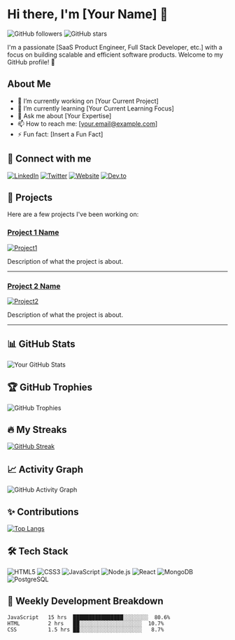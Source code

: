 # Hi there, I'm [Your Name] 👋

![GitHub followers](https://img.shields.io/github/followers/yourusername?label=Follow&style=social) ![GitHub stars](https://img.shields.io/github/stars/yourusername?affiliations=OWNER%2CCOLLABORATOR&style=social)

I'm a passionate [SaaS Product Engineer, Full Stack Developer, etc.] with a focus on building scalable and efficient software products. Welcome to my GitHub profile! 🚀

## About Me

- 🔭 I’m currently working on [Your Current Project]
- 🌱 I’m currently learning [Your Current Learning Focus]
- 💬 Ask me about [Your Expertise]
- 📫 How to reach me: [your.email@example.com]
- ⚡ Fun fact: [Insert a Fun Fact]

## 🔗 Connect with me

[![LinkedIn](https://img.shields.io/badge/-LinkedIn-0077B5?style=flat&logo=linkedin)](https://www.linkedin.com/in/yourusername/) [![Twitter](https://img.shields.io/badge/-Twitter-1DA1F2?style=flat&logo=twitter)](https://twitter.com/yourusername) [![Website](https://img.shields.io/badge/-Website-000000?style=flat&logo=react)](https://yourwebsite.com) [![Dev.to](https://img.shields.io/badge/-Dev.to-000000?style=flat&logo=dev.to)](https://dev.to/yourusername)

## 🚀 Projects

Here are a few projects I've been working on:

### [Project 1 Name](https://github.com/yourusername/project1)
[![Project1](https://github-readme-stats.vercel.app/api/pin/?username=yourusername&repo=project1&theme=radical)](https://github.com/yourusername/project1)

Description of what the project is about.

---

### [Project 2 Name](https://github.com/yourusername/project2)
[![Project2](https://github-readme-stats.vercel.app/api/pin/?username=yourusername&repo=project2&theme=merko)](https://github.com/yourusername/project2)

Description of what the project is about.

---

## 📊 GitHub Stats

![Your GitHub Stats](https://github-readme-stats.vercel.app/api?username=yourusername&show_icons=true&theme=tokyonight)

## 🏆 GitHub Trophies

![GitHub Trophies](https://github-profile-trophy.vercel.app/?username=yourusername&theme=onedark)

## 🔥 My Streaks

[![GitHub Streak](https://github-readme-streak-stats.herokuapp.com/?user=yourusername&theme=highcontrast)](https://git.io/streak-stats)

## 📈 Activity Graph

![GitHub Activity Graph](https://activity-graph.herokuapp.com/graph?username=yourusername&theme=react-dark&hide_border=true&area=true)

## ✨ Contributions

[![Top Langs](https://github-readme-stats.vercel.app/api/top-langs/?username=yourusername&layout=compact)](https://github.com/anuraghazra/github-readme-stats)

## 🛠 Tech Stack

![HTML5](https://img.shields.io/badge/HTML5-239120?style=flat&logo=html5&logoColor=white) ![CSS3](https://img.shields.io/badge/CSS3-1572B6?style=flat&logo=css3&logoColor=white) ![JavaScript](https://img.shields.io/badge/JavaScript-323330?style=flat&logo=javascript&logoColor=F7DF1E) ![Node.js](https://img.shields.io/badge/Node.js-339933?style=flat&logo=nodedotjs&logoColor=white) ![React](https://img.shields.io/badge/React-20232A?style=flat&logo=react&logoColor=61DAFB) ![MongoDB](https://img.shields.io/badge/MongoDB-4EA94B?style=flat&logo=mongodb&logoColor=white) ![PostgreSQL](https://img.shields.io/badge/PostgreSQL-316192?style=flat&logo=postgresql&logoColor=white)

## 📅 Weekly Development Breakdown

<!--START_SECTION:waka-->
```text
JavaScript   15 hrs  ████████████████░░░░░░░░  80.6%
HTML         2 hrs   ██░░░░░░░░░░░░░░░░░░░░  10.7%
CSS          1.5 hrs ██░░░░░░░░░░░░░░░░░░░░   8.7%
